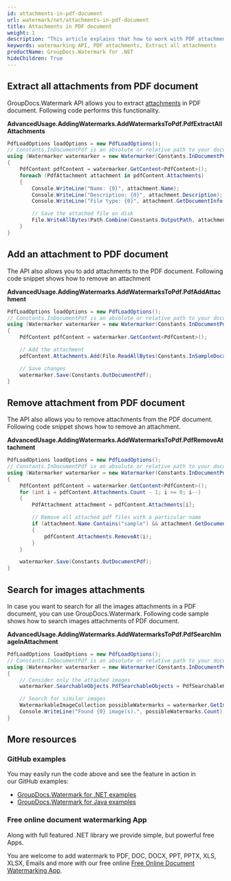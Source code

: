 ```yaml
---
id: attachments-in-pdf-document
url: watermark/net/attachments-in-pdf-document
title: Attachments in PDF document
weight: 1
description: "This article explains that how to work with PDF attachments while using GroupDocs watermarking API"
keywords: watermarking API, PDF attachments, Extract all attachments
productName: GroupDocs.Watermark for .NET
hideChildren: True
---
```

## Extract all attachments from PDF document

GroupDocs.Watermark API allows you to extract [attachments](https://apireference.groupdocs.com/net/watermark/groupdocs.watermark.contents.pdf/pdfcontent/properties/attachments) in PDF document. Following code performs this functionality.

**AdvancedUsage.AddingWatermarks.AddWatermarksToPdf.PdfExtractAllAttachments**

```csharp
PdfLoadOptions loadOptions = new PdfLoadOptions();
// Constants.InDocumentPdf is an absolute or relative path to your document. Ex: @"C:\Docs\document.pdf"
using (Watermarker watermarker = new Watermarker(Constants.InDocumentPdf, loadOptions))
{
    PdfContent pdfContent = watermarker.GetContent<PdfContent>();
    foreach (PdfAttachment attachment in pdfContent.Attachments)
    {
        Console.WriteLine("Name: {0}", attachment.Name);
        Console.WriteLine("Description: {0}", attachment.Description);
        Console.WriteLine("File type: {0}", attachment.GetDocumentInfo().FileType);

        // Save the attached file on disk
        File.WriteAllBytes(Path.Combine(Constants.OutputPath, attachment.Name), attachment.Content);
    }
}
```

## Add an attachment to PDF document

The API also allows you to add attachments to the PDF document. Following code snippet shows how to remove an attachment

**AdvancedUsage.AddingWatermarks.AddWatermarksToPdf.PdfAddAttachment**

```csharp
PdfLoadOptions loadOptions = new PdfLoadOptions();
// Constants.InDocumentPdf is an absolute or relative path to your document. Ex: @"C:\Docs\document.pdf"
using (Watermarker watermarker = new Watermarker(Constants.InDocumentPdf, loadOptions))
{
    PdfContent pdfContent = watermarker.GetContent<PdfContent>();

    // Add the attachment
    pdfContent.Attachments.Add(File.ReadAllBytes(Constants.InSampleDocx), "sample doc", "sample doc as attachment");

    // Save changes
    watermarker.Save(Constants.OutDocumentPdf);
}
```

## Remove attachment from PDF document

The API also allows you to remove attachments from the PDF document. Following code snippet shows how to remove an attachment.

**AdvancedUsage.AddingWatermarks.AddWatermarksToPdf.PdfRemoveAttachment**

```csharp
PdfLoadOptions loadOptions = new PdfLoadOptions();
// Constants.InDocumentPdf is an absolute or relative path to your document. Ex: @"C:\Docs\document.pdf"
using (Watermarker watermarker = new Watermarker(Constants.InDocumentPdf, loadOptions))
{
    PdfContent pdfContent = watermarker.GetContent<PdfContent>();
    for (int i = pdfContent.Attachments.Count - 1; i >= 0; i--)
    {
        PdfAttachment attachment = pdfContent.Attachments[i];

        // Remove all attached pdf files with a particular name
        if (attachment.Name.Contains("sample") && attachment.GetDocumentInfo().FileType == FileType.DOCX)
        {
            pdfContent.Attachments.RemoveAt(i);
        }
    }

    watermarker.Save(Constants.OutDocumentPdf);
}
```

## Search for images attachments

In case you want to search for all the images attachments in a PDF document, you can use GroupDocs.Watermark. Following code sample shows how to search images attachments of PDF document.

**AdvancedUsage.AddingWatermarks.AddWatermarksToPdf.PdfSearchImageInAttachment**

```csharp
PdfLoadOptions loadOptions = new PdfLoadOptions();
// Constants.InDocumentPdf is an absolute or relative path to your document. Ex: @"C:\Docs\document.pdf"
using (Watermarker watermarker = new Watermarker(Constants.InDocumentPdf, loadOptions))
{
    // Consider only the attached images
    watermarker.SearchableObjects.PdfSearchableObjects = PdfSearchableObjects.AttachedImages;

    // Search for similar images
    WatermarkableImageCollection possibleWatermarks = watermarker.GetImages();
    Console.WriteLine("Found {0} image(s).", possibleWatermarks.Count);
}
```

## More resources

### GitHub examples

You may easily run the code above and see the feature in action in our GitHub examples:

* [GroupDocs.Watermark for .NET examples](https://github.com/groupdocs-watermark/GroupDocs.Watermark-for-.NET)
* [GroupDocs.Watermark for Java examples](https://github.com/groupdocs-watermark/GroupDocs.Watermark-for-Java)

### Free online document watermarking App

Along with full featured .NET library we provide simple, but powerful free Apps.

You are welcome to add watermark to PDF, DOC, DOCX, PPT, PPTX, XLS, XLSX, Emails and more with our free online [Free Online Document Watermarking App](https://products.groupdocs.app/watermark).
